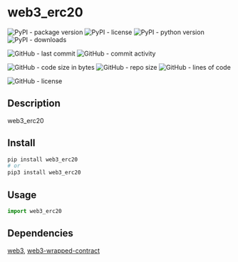 # web3_erc20

![PyPI - package version](https://img.shields.io/pypi/v/web3_erc20?logo=pypi&style=flat-square)
![PyPI - license](https://img.shields.io/pypi/l/web3_erc20?label=package%20license&style=flat-square)
![PyPI - python version](https://img.shields.io/pypi/pyversions/web3_erc20?logo=pypi&style=flat-square)
![PyPI - downloads](https://img.shields.io/pypi/dm/web3_erc20?logo=pypi&style=flat-square)

![GitHub - last commit](https://img.shields.io/github/last-commit/kkristof200/py_web3_erc20?style=flat-square)
![GitHub - commit activity](https://img.shields.io/github/commit-activity/m/kkristof200/py_web3_erc20?style=flat-square)

![GitHub - code size in bytes](https://img.shields.io/github/languages/code-size/kkristof200/py_web3_erc20?style=flat-square)
![GitHub - repo size](https://img.shields.io/github/repo-size/kkristof200/py_web3_erc20?style=flat-square)
![GitHub - lines of code](https://img.shields.io/tokei/lines/github/kkristof200/py_web3_erc20?style=flat-square)

![GitHub - license](https://img.shields.io/github/license/kkristof200/py_web3_erc20?label=repo%20license&style=flat-square)

## Description

web3_erc20

## Install

~~~~bash
pip install web3_erc20
# or
pip3 install web3_erc20
~~~~

## Usage

~~~~python
import web3_erc20
~~~~

## Dependencies

[web3](https://pypi.org/project/web3), [web3-wrapped-contract](https://pypi.org/project/web3-wrapped-contract)